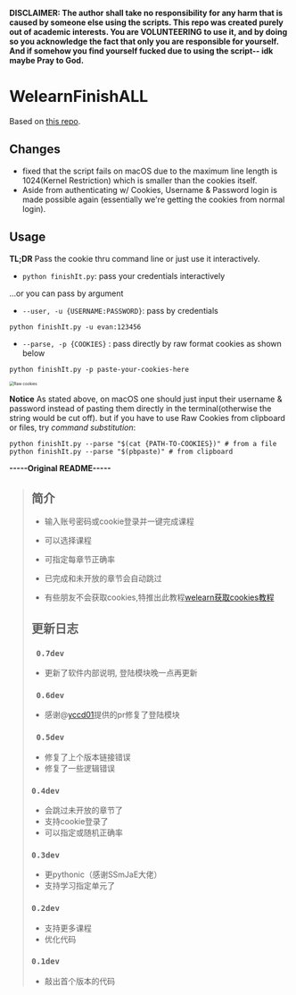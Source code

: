 **DISCLAIMER: The author shall take no responsibility for any harm that is caused by someone else using the scripts. This repo was created purely out of academic interests. You are VOLUNTEERING to use it, and by doing so you acknowledge the fact that only you are responsible for yourself. And if somehow you find yourself fucked due to using the script-- idk maybe Pray to God.**
# WelearnFinishALL

Based on [this repo](https://gitee.com/xxxhhy/welearn-curriculum-finsh).

## Changes

- fixed that the script fails on macOS due to the maximum line length is 1024(Kernel Restriction) which is smaller than the cookies itself.
- Aside from authenticating w/ Cookies, Username & Password login is made possible again (essentially we're getting the cookies from normal login).

## Usage

**TL;DR**	Pass the cookie thru command line or just use it interactively.

- `python finishIt.py`: pass your credentials interactively

...or you can pass by argument

- `--user, -u {USERNAME:PASSWORD}`: pass by credentials

```shell
python finishIt.py -u evan:123456
```



- `--parse, -p {COOKIES}` : pass directly by raw format cookies as shown below

```shell
python finishIt.py -p paste-your-cookies-here
```

  

<img src="https://flexio.blob.core.windows.net/notch1p/2023/09/f562409b874c1da366abbf75535f11fd.png" alt="Raw cookies" style="zoom:50%;" />

**Notice**	As stated above, on macOS one should just input their username & password instead of pasting them directly in the terminal(otherwise the string would be cut off). but if you have to use Raw Cookies from clipboard or files, try *command substitution*:

```shell
python finishIt.py --parse "$(cat {PATH-TO-COOKIES})" # from a file
python finishIt.py --parse "$(pbpaste)" # from clipboard
```



**-----Original README-----**

> ## 简介
>
> * 输入账号密码或cookie登录并一键完成课程
> * 可以选择课程
> * 可指定每章节正确率
> * 已完成和未开放的章节会自动跳过
>
> * 有些朋友不会获取cookies,特推出此教程[welearn获取cookies教程](https://v.youku.com/v_show/id_XNTkwNTQwOTc4MA==.html)
>
> ## 更新日志
>
> ### ` 0.7dev`
> * 更新了软件内部说明, 登陆模块晚一点再更新
>
> ### ` 0.6dev`
> * 感谢@[yccd01](https://gitee.com/yccd01)提供的pr修复了登陆模块 
>
> ### ` 0.5dev` 
>
> * 修复了上个版本链接错误
> * 修复了一些逻辑错误
>
> ### `0.4dev`
> * 会跳过未开放的章节了
> * 支持cookie登录了
> * 可以指定或随机正确率
>
> ### `0.3dev`
> * 更pythonic（感谢SSmJaE大佬）
> * 支持学习指定单元了
>
> ### `0.2dev`
> * 支持更多课程
> * 优化代码
>
> ### `0.1dev`
> * 敲出首个版本的代码
